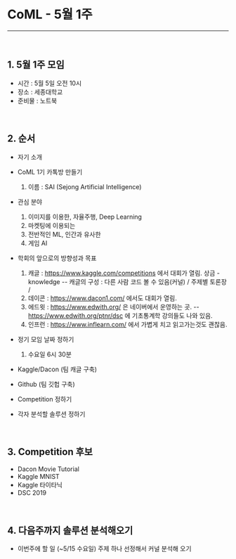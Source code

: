 # CoML - 5월 1주

<hr>
<br>

## 1. 5월 1주 모임
 - 시간 : 5월 5일 오전 10시
 - 장소 : 세종대학교
 - 준비물 : 노트북
 
 <br>

## 2. 순서
 - 자기 소개
 - CoML 1기 카톡방 만들기
   1. 이름 : SAI (Sejong Artificial Intelligence)
 - 관심 분야
   1. 이미지를 이용한, 자율주행, Deep Learning
   2. 마켓팅에 이용되는
   3. 전반적인 ML, 인간과 유사한
   4. 게임 AI
 - 학회의 앞으로의 방향성과 목표
   1. 캐글   : https://www.kaggle.com/competitions 에서 대회가 열림. 상금 - knowledge
   -- 캐글의 구성 : 다른 사람 코드 볼 수 있음(커널) / 주제별 토론장 / 
   2. 데이콘 : https://www.dacon1.com/ 에서도 대회가 열림.
   3. 에드윗 : https://www.edwith.org/ 은 네이버에서 운영하는 곳.
   -- https://www.edwith.org/ptnr/dsc 에 기초통계학 강의들도 나와 있음.
   4. 인프런 : https://www.inflearn.com/ 에서 가볍게 치고 읽고가는것도 괜찮음.
   
 - 정기 모임 날짜 정하기
   1. 수요일 6시 30분
 - Kaggle/Dacon (팀 캐글 구축)
 - Github (팀 깃헙 구축)
 - Competition 정하기
 - 각자 분석할 솔루션 정하기
 
 <br>
 
## 3. Competition 후보
 - Dacon Movie Tutorial
 - Kaggle MNIST
 - Kaggle 타이타닉
 - DSC 2019
 
 <br>
 
## 4. 다음주까지 솔루션 분석해오기
 - 이번주에 할 일 (~5/15 수요일) 주제 하나 선정해서 커널 분석해 오기
